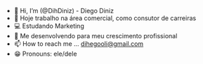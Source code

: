 - 👋 Hi, I’m (@DihDiniz) - Diego Diniz 
- 👀 Hoje trabalho na área comercial, como consutor de carreiras 
- 💻 Estudando Marketing
- 🚀 Me desenvolvendo para meu crescimento profissional
- 📫 How to reach me ... dihegooli@gmail.com
- 😁 Pronouns: ele/dele
